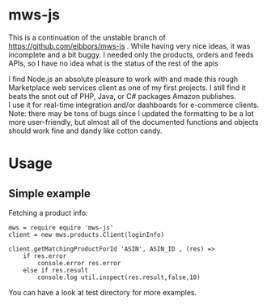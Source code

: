 mws-js
======

This is a continuation of the unstable branch of https://github.com/eibbors/mws-js .
While having very nice ideas, it was incomplete and a bit buggy.
I needed only the products, orders and feeds APIs, so I have no idea what is the status
of the rest of the apis

I find Node.js an absolute pleasure to work with and made this rough
Marketplace web services client as one of my first projects. I still find it
beats the snot out of PHP, Java, or C# packages Amazon publishes.  
I use it for real-time integration and/or dashboards for e-commerce clients.
Note: there may be tons of bugs since I updated the formatting to be a lot
more user-friendly, but almost all of the documented functions and objects
should work fine and dandy like cotton candy.

Usage
=====

Simple example
--------------
Fetching a product info:
```
mws = require equire 'mws-js'
client = new mws.products.Client(loginInfo)

client.getMatchingProductForId 'ASIN', ASIN_ID , (res) =>
	if res.error
		console.error res.error
	else if res.result
		console.log util.inspect(res.result,false,10)

```

You can have a look at test directory for more examples.